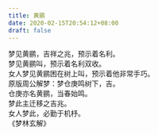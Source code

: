 ```yaml
---
title: 黄鹂
date: 2020-02-15T20:54:12+08:00
draft: false
---
```


梦见黄鹂，吉祥之兆，预示着名利。<br>
梦见黄鹂叫，预示着名利双收。<br>
女人梦见黄鹂困在树上叫，预示着他非常手巧。<br>
原版周公解梦：梦仓庚鸣树下，吉。<br>
仓庚亦名黄鹂，当春始鸣。<br>
梦此主迁移之吉兆。<br>
女人梦此，必勤于机杼。<br>
《梦林玄解》